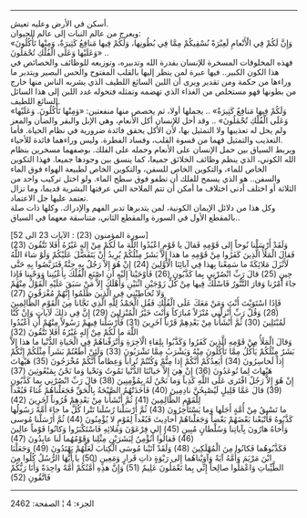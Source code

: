 ------------------------------------------------------------------------

أسكن في الأرض وعليه تعيش.  
ويعرج من عالم النبات إلى عالم الحيوان:  
«وَإِنَّ لَكُمْ فِي الْأَنْعامِ لَعِبْرَةً نُسْقِيكُمْ مِمَّا فِي بُطُونِها، وَلَكُمْ فِيها مَنافِعُ كَثِيرَةٌ،
وَمِنْها تَأْكُلُونَ وَعَلَيْها وَعَلَى الْفُلْكِ تُحْمَلُونَ» ..  
فهذه المخلوقات المسخرة للإنسان بقدرة الله وتدبيره، وتوزيعه للوظائف
والخصائص في هذا الكون الكبير.. فيها عبرة لمن ينظر إليها بالقلب المفتوح
والحس البصير ويتدبر ما وراءها من حكمة ومن تقدير ويرى أن اللبن السائغ
اللطيف الذي يشربه الناس منها خارج من بطونها فهو مستخلص من الغذاء الذي
تهضمه وتمثله فتحوله غدد اللبن إلى هذا السائل السائغ اللطيف.  
«وَلَكُمْ فِيها مَنافِعُ كَثِيرَةٌ» .. يجملها أولا، ثم يخصص منها منفعتين: «وَمِنْها
تَأْكُلُونَ. وَعَلَيْها وَعَلَى الْفُلْكِ تُحْمَلُونَ» .. وقد أحل للإنسان أكل الأنعام، وهي
الإبل والبقر والضأن والمعز ولم يحل له تعذيبها ولا التمثيل بها، لأن الأكل
يحقق فائدة ضرورية في نظام الحياة. فأما التعذيب والتمثيل فهما من قسوة
القلب، وفساد الفطرة. وليس وراءهما فائدة للأحياء.  
ويربط السياق بين حمل الإنسان على الأنعام وحمله على الفلك. بوصفهما مسخرين
بنظام الله الكوني، الذي ينظم وظائف الخلائق جميعا، كما ينسق بين وجودها
جميعا. فهذا التكوين الخاص للماء، والتكوين الخاص للسفن، والتكوين الخاص
لطبيعة الهواء فوق الماء والسفن.. هو الذي يسمح للفلك أن تطفو فوق سطح
الماء. ولو اختل تركيب واحد من الثلاثة أو اختلف أدنى اختلاف ما أمكن أن
تتم الملاحة التي عرفتها البشرية قديما، وما تزال تعتمد عليها جل
الاعتماد.  
وكل هذا من دلائل الإيمان الكونية، لمن يتدبرها تدبر الفهم والإدراك. وكلها
ذات صلة بالمقطع الأول في السورة والمقطع الثاني، متناسقة معهما في
السياق..  
  
\[سورة المؤمنون (23) : الآيات 23 الى 52\]  
وَلَقَدْ أَرْسَلْنا نُوحاً إِلى قَوْمِهِ فَقالَ يا قَوْمِ اعْبُدُوا اللَّهَ ما لَكُمْ مِنْ إِلهٍ غَيْرُهُ
أَفَلا تَتَّقُونَ (23) فَقالَ الْمَلَأُ الَّذِينَ كَفَرُوا مِنْ قَوْمِهِ ما هذا إِلاَّ بَشَرٌ مِثْلُكُمْ يُرِيدُ
أَنْ يَتَفَضَّلَ عَلَيْكُمْ وَلَوْ شاءَ اللَّهُ لَأَنْزَلَ مَلائِكَةً ما سَمِعْنا بِهذا فِي آبائِنَا الْأَوَّلِينَ
(24) إِنْ هُوَ إِلاَّ رَجُلٌ بِهِ جِنَّةٌ فَتَرَبَّصُوا بِهِ حَتَّى حِينٍ (25) قالَ رَبِّ انْصُرْنِي بِما
كَذَّبُونِ (26) فَأَوْحَيْنا إِلَيْهِ أَنِ اصْنَعِ الْفُلْكَ بِأَعْيُنِنا وَوَحْيِنا فَإِذا جاءَ أَمْرُنا وَفارَ
التَّنُّورُ فَاسْلُكْ فِيها مِنْ كُلٍّ زَوْجَيْنِ اثْنَيْنِ وَأَهْلَكَ إِلاَّ مَنْ سَبَقَ عَلَيْهِ الْقَوْلُ مِنْهُمْ وَلا
تُخاطِبْنِي فِي الَّذِينَ ظَلَمُوا إِنَّهُمْ مُغْرَقُونَ (27)  
فَإِذَا اسْتَوَيْتَ أَنْتَ وَمَنْ مَعَكَ عَلَى الْفُلْكِ فَقُلِ الْحَمْدُ لِلَّهِ الَّذِي نَجَّانا مِنَ الْقَوْمِ
الظَّالِمِينَ (28) وَقُلْ رَبِّ أَنْزِلْنِي مُنْزَلاً مُبارَكاً وَأَنْتَ خَيْرُ الْمُنْزِلِينَ (29) إِنَّ فِي
ذلِكَ لَآياتٍ وَإِنْ كُنَّا لَمُبْتَلِينَ (30) ثُمَّ أَنْشَأْنا مِنْ بَعْدِهِمْ قَرْناً آخَرِينَ (31)
فَأَرْسَلْنا فِيهِمْ رَسُولاً مِنْهُمْ أَنِ اعْبُدُوا اللَّهَ ما لَكُمْ مِنْ إِلهٍ غَيْرُهُ أَفَلا تَتَّقُونَ
(32)  
وَقالَ الْمَلَأُ مِنْ قَوْمِهِ الَّذِينَ كَفَرُوا وَكَذَّبُوا بِلِقاءِ الْآخِرَةِ وَأَتْرَفْناهُمْ فِي الْحَياةِ
الدُّنْيا ما هذا إِلاَّ بَشَرٌ مِثْلُكُمْ يَأْكُلُ مِمَّا تَأْكُلُونَ مِنْهُ وَيَشْرَبُ مِمَّا تَشْرَبُونَ (33)
وَلَئِنْ أَطَعْتُمْ بَشَراً مِثْلَكُمْ إِنَّكُمْ إِذاً لَخاسِرُونَ (34) أَيَعِدُكُمْ أَنَّكُمْ إِذا مِتُّمْ وَكُنْتُمْ
تُراباً وَعِظاماً أَنَّكُمْ مُخْرَجُونَ (35) هَيْهاتَ هَيْهاتَ لِما تُوعَدُونَ (36) إِنْ هِيَ إِلاَّ
حَياتُنَا الدُّنْيا نَمُوتُ وَنَحْيا وَما نَحْنُ بِمَبْعُوثِينَ (37)  
إِنْ هُوَ إِلاَّ رَجُلٌ افْتَرى عَلَى اللَّهِ كَذِباً وَما نَحْنُ لَهُ بِمُؤْمِنِينَ (38) قالَ رَبِّ انْصُرْنِي
بِما كَذَّبُونِ (39) قالَ عَمَّا قَلِيلٍ لَيُصْبِحُنَّ نادِمِينَ (40) فَأَخَذَتْهُمُ الصَّيْحَةُ بِالْحَقِّ
فَجَعَلْناهُمْ غُثاءً فَبُعْداً لِلْقَوْمِ الظَّالِمِينَ (41) ثُمَّ أَنْشَأْنا مِنْ بَعْدِهِمْ قُرُوناً آخَرِينَ
(42)  
ما تَسْبِقُ مِنْ أُمَّةٍ أَجَلَها وَما يَسْتَأْخِرُونَ (43) ثُمَّ أَرْسَلْنا رُسُلَنا تَتْرا كُلَّ ما جاءَ
أُمَّةً رَسُولُها كَذَّبُوهُ فَأَتْبَعْنا بَعْضَهُمْ بَعْضاً وَجَعَلْناهُمْ أَحادِيثَ فَبُعْداً لِقَوْمٍ لا يُؤْمِنُونَ
(44) ثُمَّ أَرْسَلْنا مُوسى وَأَخاهُ هارُونَ بِآياتِنا وَسُلْطانٍ مُبِينٍ (45) إِلى فِرْعَوْنَ
وَمَلائِهِ فَاسْتَكْبَرُوا وَكانُوا قَوْماً عالِينَ (46) فَقالُوا أَنُؤْمِنُ لِبَشَرَيْنِ مِثْلِنا
وَقَوْمُهُما لَنا عابِدُونَ (47)  
فَكَذَّبُوهُما فَكانُوا مِنَ الْمُهْلَكِينَ (48) وَلَقَدْ آتَيْنا مُوسَى الْكِتابَ لَعَلَّهُمْ يَهْتَدُونَ
(49) وَجَعَلْنَا ابْنَ مَرْيَمَ وَأُمَّهُ آيَةً وَآوَيْناهُما إِلى رَبْوَةٍ ذاتِ قَرارٍ وَمَعِينٍ (50) يا
أَيُّهَا الرُّسُلُ كُلُوا مِنَ الطَّيِّباتِ وَاعْمَلُوا صالِحاً إِنِّي بِما تَعْمَلُونَ عَلِيمٌ (51) وَإِنَّ
هذِهِ أُمَّتُكُمْ أُمَّةً واحِدَةً وَأَنَا رَبُّكُمْ فَاتَّقُونِ (52)

------------------------------------------------------------------------

الجزء: 4 ¦ الصفحة: 2462
